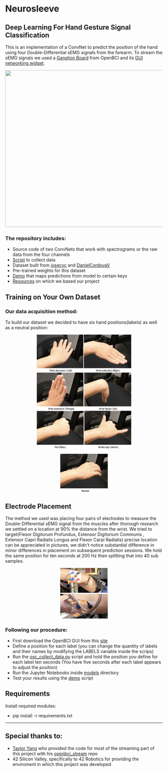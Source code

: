 # Neurosleeve
## Deep Learning For Hand Gesture Signal Classification
This is an implementation of a ConvNet to predict the position of the hand using four Double-Differential sEMG signals from the forearm. To stream the sEMG signals we used a [Ganglion Board](https://shop.openbci.com/collections/frontpage/products/pre-order-ganglion-board?variant=13461804483) from OpenBCI and its [GUI networking widget](https://docs.openbci.com/OpenBCI%20Software/01-OpenBCI_GUI).

<p align="center">
  <img width="800" height="500" src="images/Demo.gif">
</p>

### The repository includes:
* Source code of two ConvNets that work with spectrograms or the raw data from the four channels
* [Script](data/osc_collect_data.py) to collect data
* Dataset built from [josecyc](https://github.com/josecyc) and [DanielCordovaV](https://github.com/DanielCordovaV)
* Pre-trained weights for this dataset
* [Demo](demo/stream.py) that maps predictions from model to certain keys
* [Resources](resources) on which we based our project


## Training on Your Own Dataset

### Our data acquisition method:

To build our dataset we decided to have six hand positions(labels) as well as a neutral position:

<p align="center">
  <img width="60%" height="60%" src="images/Movements and labels.png">
</p>
<p align="center">
  <img width="30%" height="30%" src="images/Neutral position.png">
</p>

## Electrode Placement

The method we used was placing four pairs of electrodes to measure the Double-Differential sEMG signal from the muscles after thorough research we settled on a location at 90% the distance from the wrist. We tried to target(Flexor Digitorum Profundus, Extensor Digitorium Communis , Extensor Capri Radialis Longus and Flexor Carpi Radialis) precise location can be appreciated in pictures, we didn't notice substantial difference in minor differences in placement on subsequent prediction sessions.
We hold the same position for ten seconds at 200 Hz then splitting that into 40 sub samples.

<p align="center">
  <img width="30%" height="30%" src="images/Electrode position.png">
</p>

### Following our procedure:

* First download the OpenBCI GUI from this [site](https://openbci.com/index.php/downloads)
* Define a position for each label (you can change the quantity of labels and their names by modifying the LABELS variable inside the scrips)
* Run the [osc_collect_data.py](data/osc_collect_data.py) script and hold the position you define for each label ten seconds (You have five seconds after each label appears to adjust the position)
* Run the Jupyter Notebooks inside [models](models) directory
* Test your results using the [demo](demo/stream.py) script


## Requirements

Install required modules:
  * pip install -r requirements.txt
  
<hr>

## Special thanks to:

* [Taylor Yang](https://github.com/rdmcolorz) who provided the code for most of the streaming part of this project with his [openbci_stream](https://github.com/rdmcolorz/openbci_stream) repo
* 42 Silicon Valley, specifically to 42 Robotics for providing the enviroment in which this project was developed
